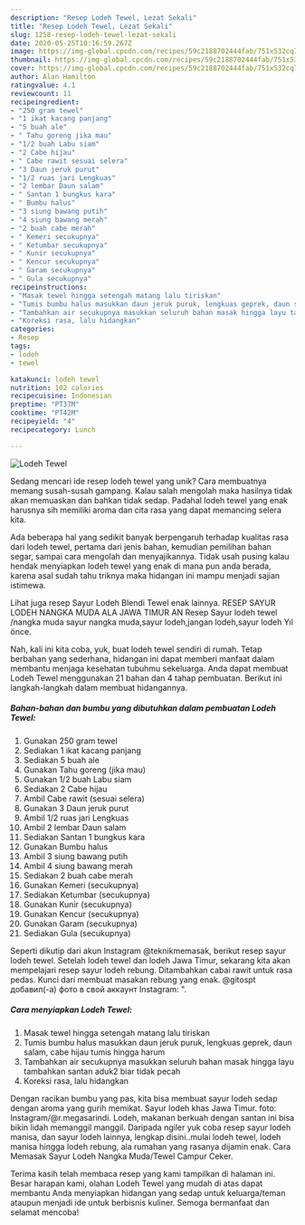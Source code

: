 ```yaml
---
description: "Resep Lodeh Tewel, Lezat Sekali"
title: "Resep Lodeh Tewel, Lezat Sekali"
slug: 1258-resep-lodeh-tewel-lezat-sekali
date: 2020-05-25T10:16:59.267Z
image: https://img-global.cpcdn.com/recipes/59c2188702444fab/751x532cq70/lodeh-tewel-foto-resep-utama.jpg
thumbnail: https://img-global.cpcdn.com/recipes/59c2188702444fab/751x532cq70/lodeh-tewel-foto-resep-utama.jpg
cover: https://img-global.cpcdn.com/recipes/59c2188702444fab/751x532cq70/lodeh-tewel-foto-resep-utama.jpg
author: Alan Hamilton
ratingvalue: 4.1
reviewcount: 11
recipeingredient:
- "250 gram tewel"
- "1 ikat kacang panjang"
- "5 buah ale"
- " Tahu goreng jika mau"
- "1/2 buah Labu siam"
- "2 Cabe hijau"
- " Cabe rawit sesuai selera"
- "3 Daun jeruk purut"
- "1/2 ruas jari Lengkuas"
- "2 lembar Daun salam"
- " Santan 1 bungkus kara"
- " Bumbu halus"
- "3 siung bawang putih"
- "4 siung bawang merah"
- "2 buah cabe merah"
- " Kemeri secukupnya"
- " Ketumbar secukupnya"
- " Kunir secukupnya"
- " Kencur secukupnya"
- " Garam secukupnya"
- " Gula secukupnya"
recipeinstructions:
- "Masak tewel hingga setengah matang lalu tiriskan"
- "Tumis bumbu halus masukkan daun jeruk puruk, lengkuas geprek, daun salam, cabe hijau tumis hingga harum"
- "Tambahkan air secukupnya masukkan seluruh bahan masak hingga layu tambahkan santan aduk2 biar tidak pecah"
- "Koreksi rasa, lalu hidangkan"
categories:
- Resep
tags:
- lodeh
- tewel

katakunci: lodeh tewel 
nutrition: 102 calories
recipecuisine: Indonesian
preptime: "PT37M"
cooktime: "PT42M"
recipeyield: "4"
recipecategory: Lunch

---
```



![Lodeh Tewel](https://img-global.cpcdn.com/recipes/59c2188702444fab/751x532cq70/lodeh-tewel-foto-resep-utama.jpg)

Sedang mencari ide resep lodeh tewel yang unik? Cara membuatnya memang susah-susah gampang. Kalau salah mengolah maka hasilnya tidak akan memuaskan dan bahkan tidak sedap. Padahal lodeh tewel yang enak harusnya sih memiliki aroma dan cita rasa yang dapat memancing selera kita.

Ada beberapa hal yang sedikit banyak berpengaruh terhadap kualitas rasa dari lodeh tewel, pertama dari jenis bahan, kemudian pemilihan bahan segar, sampai cara mengolah dan menyajikannya. Tidak usah pusing kalau hendak menyiapkan lodeh tewel yang enak di mana pun anda berada, karena asal sudah tahu triknya maka hidangan ini mampu menjadi sajian istimewa.

Lihat juga resep Sayur Lodeh Blendi Tewel enak lainnya. RESEP SAYUR LODEH NANGKA MUDA ALA JAWA TIMUR AN Resep Sayur lodeh tewel /nangka muda sayur nangka muda,sayur lodeh,jangan lodeh,sayur lodeh Yıl önce.


Nah, kali ini kita coba, yuk, buat lodeh tewel sendiri di rumah. Tetap berbahan yang sederhana, hidangan ini dapat memberi manfaat dalam membantu menjaga kesehatan tubuhmu sekeluarga. Anda dapat membuat Lodeh Tewel menggunakan 21 bahan dan 4 tahap pembuatan. Berikut ini langkah-langkah dalam membuat hidangannya.

<!--inarticleads1-->

##### Bahan-bahan dan bumbu yang dibutuhkan dalam pembuatan Lodeh Tewel:

1. Gunakan 250 gram tewel
1. Sediakan 1 ikat kacang panjang
1. Sediakan 5 buah ale
1. Gunakan  Tahu goreng (jika mau)
1. Gunakan 1/2 buah Labu siam
1. Sediakan 2 Cabe hijau
1. Ambil  Cabe rawit (sesuai selera)
1. Gunakan 3 Daun jeruk purut
1. Ambil 1/2 ruas jari Lengkuas
1. Ambil 2 lembar Daun salam
1. Sediakan  Santan 1 bungkus kara
1. Gunakan  Bumbu halus
1. Ambil 3 siung bawang putih
1. Ambil 4 siung bawang merah
1. Sediakan 2 buah cabe merah
1. Gunakan  Kemeri (secukupnya)
1. Sediakan  Ketumbar (secukupnya)
1. Gunakan  Kunir (secukupnya)
1. Gunakan  Kencur (secukupnya)
1. Gunakan  Garam (secukupnya)
1. Sediakan  Gula (secukupnya)


Seperti dikutip dari akun Instagram @teknikmemasak, berikut resep sayur lodeh tewel. Setelah lodeh tewel dan lodeh Jawa Timur, sekarang kita akan mempelajari resep sayur lodeh rebung. Ditambahkan cabai rawit untuk rasa pedas. Kunci dari membuat masakan rebung yang enak. @gitospt добавил(-а) фото в свой аккаунт Instagram: &#34;. 

<!--inarticleads2-->

##### Cara menyiapkan Lodeh Tewel:

1. Masak tewel hingga setengah matang lalu tiriskan
1. Tumis bumbu halus masukkan daun jeruk puruk, lengkuas geprek, daun salam, cabe hijau tumis hingga harum
1. Tambahkan air secukupnya masukkan seluruh bahan masak hingga layu tambahkan santan aduk2 biar tidak pecah
1. Koreksi rasa, lalu hidangkan


Dengan racikan bumbu yang pas, kita bisa membuat sayur lodeh sedap dengan aroma yang gurih memikat. Sayur lodeh khas Jawa Timur. foto: Instagram/@r.megasarindi. Lodeh, makanan berkuah dengan santan ini bisa bikin lidah memanggil manggil. Daripada ngiler yuk coba resep sayur lodeh manisa, dan sayur lodeh lainnya, lengkap disini..mulai lodeh tewel, lodeh manisa hingga lodeh rebung, ala rumahan yang rasanya dijamin enak. Cara Memasak Sayur Lodeh Nangka Muda/Tewel Campur Ceker. 

Terima kasih telah membaca resep yang kami tampilkan di halaman ini. Besar harapan kami, olahan Lodeh Tewel yang mudah di atas dapat membantu Anda menyiapkan hidangan yang sedap untuk keluarga/teman ataupun menjadi ide untuk berbisnis kuliner. Semoga bermanfaat dan selamat mencoba!
